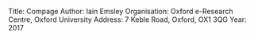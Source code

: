 Title: Compage
Author: Iain Emsley
Organisation: Oxford e-Research Centre, Oxford University
Address: 7 Keble Road, Oxford, OX1 3QG
Year: 2017
